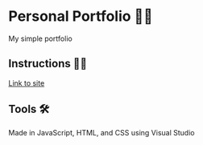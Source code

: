 # Personal Portfolio 👩‍💻
My simple portfolio

<!-- How to View the site -->
## Instructions 👨‍🏫 ##
[Link to site](https://https://aymanakhras.github.io/)
<!-- Tools -->
## Tools 🛠 ##

Made in JavaScript, HTML, and CSS using Visual Studio
